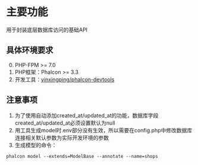 # 主要功能

用于封装底层数据库访问的基础API

## 具体环境要求

0. PHP-FPM >= 7.0
1. PHP框架：Phalcon >= 3.3
2. 开发工具：[yinxingping/phalcon-devtools](https://github.com/yinxingping/phalcon-devtools)

## 注意事项

1. 为了使用自动添加created_at/updated_at的功能，数据库字段created_at/updated_at必须设置默认为null
2. 用工具生成model时.env部分没有生效，所以需要在config.php中修改数据库连接相关默认参数为实际开发环境的参数
3. 生成模型的命令：
```
phalcon model --extends=ModelBase --annotate --name=shops
```

